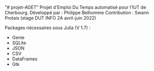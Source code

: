 "# projet-AGET" 
Projet d'Emploi Du Temps automatisé pour l'IUT de Cherbourg.
Développé par : Philippe Belhomme
Contribution : Swann Protais (stage DUT INFO 2A avril-juin 2022)

Packages nécessaires sous Julia (V 1.7) :
  - Genie
  - SQLite
  - JSON
  - CSV
  - DataFrames
  - Gtk
